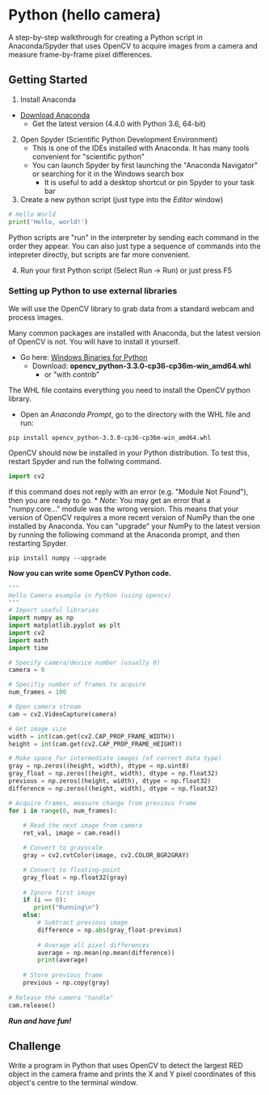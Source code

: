 # Python (hello camera)

A step-by-step walkthrough for creating a Python script in Anaconda/Spyder that uses OpenCV to acquire images from a camera and measure frame-by-frame pixel differences.

## Getting Started

1. Install Anaconda 
  * [Download Anaconda](https://www.anaconda.com/download/)
    * Get the latest version (4.4.0 with Python 3.6, 64-bit)
2. Open Spyder (Scientific Python Development Environment)
	* This is one of the IDEs installed with Anaconda. It has many tools convenient for "scientific python"
	* You can launch Spyder by first launching the "Anaconda Navigator" or searching for it in the Windows search box
		* It is useful to add a desktop shortcut or pin Spyder to your task bar
3. Create a new python script (just type into the *Editor* window)
```python
# Hello World
print('Hello, world!')
```
Python scripts are "run" in the interpreter by sending each command in the order they appear. You can also just type a sequence of commands into the intepreter directly, but scripts are far more convenient.

4. Run your first Python script (Select Run -> Run) or just press F5

### Setting up Python to use external libraries
We will use the OpenCV library to grab data from a standard webcam and process images.

Many common packages are installed with Anaconda, but the latest version of OpenCV is not. You will have to install it yourself.
  * Go here: [Windows Binaries for Python](http://www.lfd.uci.edu/~gohlke/pythonlibs/#opencv)
    * Download: **opencv_python-3.3.0-cp36-cp36m-win_amd64.whl**
      * or "with contrib"

The WHL file contains everything you need to install the OpenCV python library.
  * Open an *Anaconda Prompt*, go to the directory with the WHL file and run:
```
pip install opencv_python-3.3.0-cp36-cp36m-win_amd64.whl
```

OpenCV should now be installed in your Python distribution. To test this, restart Spyder and run the follwing command.
```python
import cv2
```
If this command does not reply with an error (e.g. "Module Not Found"), then you are ready to go.
	* *Note:* You may get an error that a "numpy.core..." module was the wrong version. This means that your version of OpenCV requires a more recent version of NumPy than the one installed by Anaconda. You can "upgrade" your NumPy to the latest version by running the following command at the Anaconda prompt, and then restarting Spyder.
```
pip install numpy --upgrade
```

**Now you can write some OpenCV Python code.**

```python
"""
Hello Camera example in Python (using opencv)
"""
# Import useful libraries
import numpy as np
import matplotlib.pyplot as plt
import cv2
import math
import time

# Specify camera/device number (usually 0)
camera = 0

# Specifiy number of frames to acquire
num_frames = 100

# Open camera stream
cam = cv2.VideoCapture(camera)

# Get image size
width = int(cam.get(cv2.CAP_PROP_FRAME_WIDTH))
height = int(cam.get(cv2.CAP_PROP_FRAME_HEIGHT))

# Make space for intermediate images (of correct data type)
gray = np.zeros((height, width), dtype = np.uint8)
gray_float = np.zeros((height, width), dtype = np.float32)
previous = np.zeros((height, width), dtype = np.float32)
difference = np.zeros((height, width), dtype = np.float32)

# Acquire frames, measure change from previous frame
for i in range(0, num_frames):
    
    # Read the next image from camera
    ret_val, image = cam.read()

    # Convert to grayscale
    gray = cv2.cvtColor(image, cv2.COLOR_BGR2GRAY)

    # Convert to floating-point
    gray_float = np.float32(gray)
    
    # Ignore first image
    if (i == 0):
       print("Running\n")              
    else:
        # Subtract previous image
        difference = np.abs(gray_float-previous)
        
        # Average all pixel differences
        average = np.mean(np.mean(difference))
        print(average)
        
    # Store previous frame
    previous = np.copy(gray)
    
# Release the camera "handle"
cam.release()
```

***Run and have fun!***

## Challenge
Write a program in Python that uses OpenCV to detect the largest RED object in the camera frame and prints the X and Y pixel coordinates of this object's centre to the terminal window.